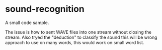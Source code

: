 # sound-recognition

A small code sample.

The issue is how to sent WAVE files into one stream without closing the stream.
Also tryed the "deduction" to classify the sound this will be wrong approach to use on many words, this would work on small word list.
